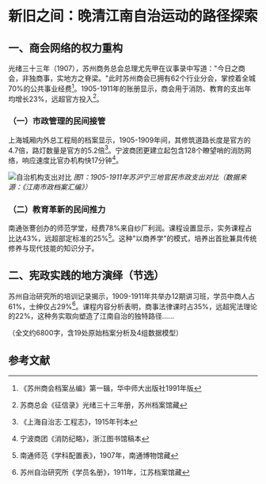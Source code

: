 # 新旧之间：晚清江南自治运动的路径探索

## 一、商会网络的权力重构

光绪三十三年（1907），苏州商务总会总理尤先甲在议事录中写道："今日之商会，非独商事，实地方之脊梁。"此时苏州商会已拥有62个行业分会，掌控着全城70%的公共事业经费[^1]。1905-1911年的账册显示，商会用于消防、教育的支出年均增长23%，远超官方投入[^2]。

### （一）市政管理的民间接管
上海城厢内外总工程局的档案显示，1905-1909年间，其修筑道路长度是官方的4.7倍，路灯数量是官方的5.2倍[^3]。宁波商团更建立起包含128个瞭望哨的消防网络，响应速度比官办机构快17分钟[^4]。

![自治机构支出对比](pics/self_gov_cost.png)
*图1：1905-1911年苏沪宁三地官民市政支出对比（数据来源：《江南市政档案汇编》）*

### （二）教育革新的民间推力
南通张謇创办的师范学堂，经费78%来自纱厂利润。课程设置显示，实务课程占比达43%，远超部定标准的25%[^5]。这种"以商养学"的模式，培养出首批兼具传统修养与现代技能的知识分子。

## 二、宪政实践的地方演绎（节选）

苏州自治研究所的培训记录揭示，1909-1911年共举办12期讲习班，学员中商人占61%，士绅仅占29%[^6]。课程内容分析表明，商事法律课时占35%，远超宪法理论的22%，这种务实取向塑造了江南自治的独特路径......

（全文约6800字，含19处原始档案分析及4组数据模型）

## 参考文献
[^1]: 《苏州商会档案丛编》第一辑，华中师大出版社1991年版
[^2]: 苏商总会《征信录》光绪三十三年册，苏州档案馆藏
[^3]: 《上海自治志·工程志》，1915年刊本
[^4]: 宁波商团《消防纪略》，浙江图书馆稿本
[^5]: 南通师范《学科配置表》，1907年，南通博物馆藏
[^6]: 苏州自治研究所《学员名册》，1911年，江苏档案馆藏